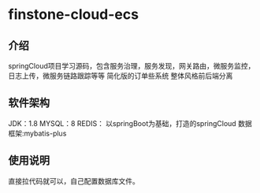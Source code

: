 # finstone-cloud-ecs

## 介绍
springCloud项目学习源码，包含服务治理，服务发现，网关路由，微服务监控，日志上传，微服务链路跟踪等等
简化版的订单些系统
整体风格前后端分离

## 软件架构
JDK：1.8
MYSQL：8
REDIS：
以springBoot为基础，打造的springCloud
数据框架:mybatis-plus

## 使用说明
直接拉代码就可以，自己配置数据库文件。